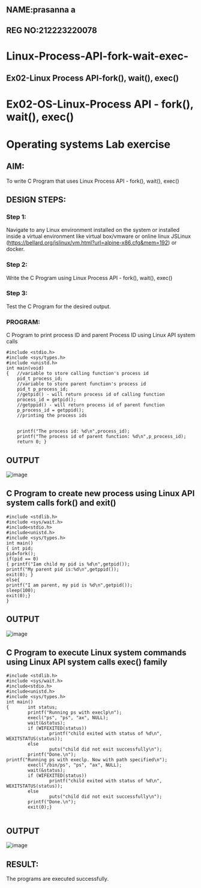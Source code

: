 ## NAME:prasanna a
## REG NO:212223220078

# Linux-Process-API-fork-wait-exec-
## Ex02-Linux Process API-fork(), wait(), exec()

# Ex02-OS-Linux-Process API - fork(), wait(), exec()
# Operating systems Lab exercise

## AIM:
To write C Program that uses Linux Process API - fork(), wait(), exec()

## DESIGN STEPS:
### Step 1:
Navigate to any Linux environment installed on the system or installed inside a virtual environment like virtual box/vmware or online linux JSLinux (https://bellard.org/jslinux/vm.html?url=alpine-x86.cfg&mem=192) or docker.

### Step 2:
Write the C Program using Linux Process API - fork(), wait(), exec()

### Step 3:
Test the C Program for the desired output.

### PROGRAM:
C Program to print process ID and parent Process ID using Linux API system calls

```
#include <stdio.h>
#include <sys/types.h>
#include <unistd.h>
int main(void)
{	//variable to store calling function's process id
	pid_t process_id;
	//variable to store parent function's process id
	pid_t p_process_id;
	//getpid() - will return process id of calling function
	process_id = getpid();
	//getppid() - will return process id of parent function
	p_process_id = getppid();
	//printing the process ids


	printf("The process id: %d\n",process_id);
	printf("The process id of parent function: %d\n",p_process_id);
	return 0; }

```

## OUTPUT

![image](https://github.com/HareeshrajaR/Linux-Process-API-fork-wait-exec/assets/144870459/252193ae-b9d6-40ce-b6d8-70ed10ed9d0d)

## C Program to create new process using Linux API system calls fork() and exit()
```
#include <stdlib.h>
#include <sys/wait.h>
#include<stdio.h>
#include<unistd.h>
#include <sys/types.h>
int main()
{ int pid; 
pid=fork(); 
if(pid == 0) 
{ printf("Iam child my pid is %d\n",getpid()); 
printf("My parent pid is:%d\n",getppid()); 
exit(0); } 
else{ 
printf("I am parent, my pid is %d\n",getpid()); 
sleep(100); 
exit(0);} 
}
```

## OUTPUT

![image](https://github.com/HareeshrajaR/Linux-Process-API-fork-wait-exec/assets/144870459/965646a8-09cb-4b6b-a403-fbb9fc00bb7b)


## C Program to execute Linux system commands using Linux API system calls exec() family





```
#include <stdlib.h>
#include <sys/wait.h>
#include<stdio.h>
#include<unistd.h>
#include <sys/types.h>
int main()
{       int status;
        printf("Running ps with execlp\n");
        execl("ps", "ps", "ax", NULL);
        wait(&status);
        if (WIFEXITED(status))
                printf("child exited with status of %d\n", WEXITSTATUS(status));
        else
                puts("child did not exit successfully\n");
        printf("Done.\n");
printf("Running ps with execlp. Now with path specified\n");
        execl("/bin/ps", "ps", "ax", NULL);
        wait(&status);
        if (WIFEXITED(status))
                printf("child exited with status of %d\n", WEXITSTATUS(status));
        else
                puts("child did not exit successfully\n");
        printf("Done.\n");
        exit(0);}


```

## OUTPUT
![image](https://github.com/HareeshrajaR/Linux-Process-API-fork-wait-exec/assets/144870459/8462a79b-d076-48fc-8f8f-4ae94ee31829)


## RESULT:
The programs are executed successfully.
